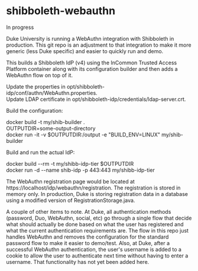 # shibboleth-webauthn

In progress

Duke University is running a WebAuthn integration with Shibboleth in production.  This git repo is an adjustment to that integration to make it more generic (less Duke specific) and easier to quickly run and demo.

This builds a Shibboleth IdP (v4) using the InCommon Trusted Access Platform container along with its configuration builder and then adds a WebAuthn flow on top of it.

Update the properties in opt/shibboleth-idp/conf/authn/WebAuthn.properties.  
Update LDAP certificate in opt/shibboleth-idp/credentials/ldap-server.crt.  

Build the configuration:

docker build -t my/shib-builder .  
OUTPUTDIR=some-output-directory  
docker run -it -v $OUTPUTDIR:/output -e "BUILD_ENV=LINUX" my/shib-builder

Build and run the actual IdP:

docker build --rm -t my/shibb-idp-tier $OUTPUTDIR  
docker run -d --name shib-idp -p 443:443 my/shibb-idp-tier  

The WebAuthn registration page would be located at https://localhost/idp/webauthn/registration.  The registration is stored in memory only.  In production, Duke is storing registration data in a database using a modified version of RegistrationStorage.java.

A couple of other items to note.  At Duke, all authentication methods (password, Duo, WebAuthn, social, etc) go through a single flow that decide what should actually be done based on what the user has registered and what the current authentication requirements are.  The flow in this repo just handles WebAuthn and removes the configuration for the standard password flow to make it easier to demo/test.  Also, at Duke, after a successful WebAuthn authentication, the user's username is added to a cookie to allow the user to authenticate next time without having to enter a username.  That functionality has not yet been added here.
